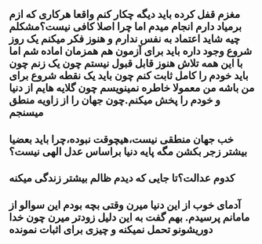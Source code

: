 مغزم قفل کرده باید دیگه چکار کنم واقعا هرکاری که ازم برمیاد دارم انجام میدم
اما چرا اصلا کافی نیست؟مشکلم چیه
شاید اعتماد به نفس ندارم و هنوز فکر میکنم یک روز شروع وجود داره
باید برای آزمون هم همزمان اماده شم اما با این همه تلاش هنوز قابل قبول نیستم چون یک زنم چون باید خودم را کامل ثابت کنم چون باید یک نقطه شروع برای من باشه
من معمولا خاطره نمینویسم چون گلایه هایم از دنیا و خودم را پخش میکنم.چون جهان را از زاویه منطق میسنجم
---
خب جهان منطقی نیست،هیچوقت نبوده،چرا باید بعضیا بیشتر زجر بکشن مگه پایه دنیا براساس عدل الهی نیست؟
---
کدوم عدالت؟تا جایی که دیدم ظالم بیشتر زندگی میکنه
---
آدمای خوب از این دنیا میرن وقتی بچه بودم این سوالو از مامانم پرسیدم.
بهم گفت به این دلیل زودتر میرن چون خدا دوریشونو تحمل نمیکنه و چیزی برای اثبات نمونده
---
